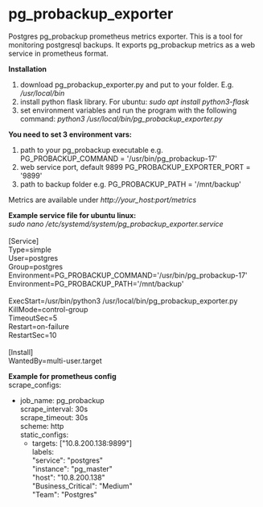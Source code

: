 # pg_probackup_exporter


Postgres pg_probackup prometheus metrics exporter.
This is a tool for monitoring postgresql backups.
It exports pg_probackup metrics as a web service in prometheus format.

**Installation**<br />
1) download pg_probackup_exporter.py and put to your folder. E.g. _/usr/local/bin_
2) install python flask library. For ubuntu: _sudo apt install python3-flask_
3) set environment variables and run the program with the following command: _python3 /usr/local/bin/pg_probackup_exporter.py_

**You need to set 3 environment vars:**<br />
 1) path to your pg_probackup executable e.g. 
    PG_PROBACKUP_COMMAND = '/usr/bin/pg_probackup-17'
 2) web service port, default 9899
    PG_PROBACKUP_EXPORTER_PORT = '9899' 
 3) path to backup folder e.g.
    PG_PROBACKUP_PATH = '/mnt/backup'

Metrics are available under _http://your_host:port/metrics_<br />

**Example service file for ubuntu linux:**<br />
_sudo nano /etc/systemd/system/pg_probackup_exporter.service_<br />
<br />
[Service]<br />
Type=simple<br />
User=postgres<br />
Group=postgres<br />
Environment=PG_PROBACKUP_COMMAND='/usr/bin/pg_probackup-17'<br />
Environment=PG_PROBACKUP_PATH='/mnt/backup'<br />
<br />
ExecStart=/usr/bin/python3 /usr/local/bin/pg_probackup_exporter.py<br />
KillMode=control-group<br />
TimeoutSec=5<br />
Restart=on-failure<br />
RestartSec=10<br />
<br />
[Install]<br />
WantedBy=multi-user.target<br />


**Example for prometheus config**<br />
scrape_configs:<br />
  - job_name: pg_probackup<br />
    scrape_interval: 30s<br />
    scrape_timeout: 30s<br />
    scheme: http<br />
    static_configs:<br />
    - targets: ["10.8.200.138:9899"]<br />
      labels:<br />
        "service": "postgres"<br />
        "instance": "pg_master"<br />
        "host": "10.8.200.138"<br />
        "Business_Critical": "Medium"<br />
        "Team": "Postgres"<br />

